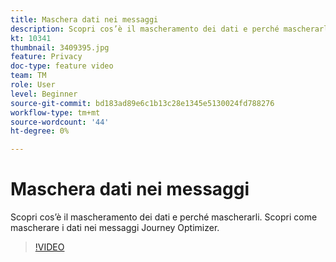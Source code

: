 ```yaml
---
title: Maschera dati nei messaggi
description: Scopri cos’è il mascheramento dei dati e perché mascherarli. Scopri come mascherare i dati nei messaggi Journey Optimizer.
kt: 10341
thumbnail: 3409395.jpg
feature: Privacy
doc-type: feature video
team: TM
role: User
level: Beginner
source-git-commit: bd183ad89e6c1b13c28e1345e5130024fd788276
workflow-type: tm+mt
source-wordcount: '44'
ht-degree: 0%

---
```



# Maschera dati nei messaggi

Scopri cos’è il mascheramento dei dati e perché mascherarli. Scopri come mascherare i dati nei messaggi Journey Optimizer.

>[!VIDEO](https://video.tv.adobe.com/v/3409395?quality=12)